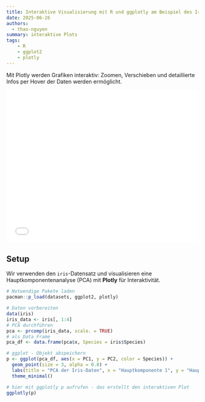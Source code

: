 ```yaml
---
title: Interaktive Visualisierung mit R und ggplotly am Beispiel des Iris-Datensatz
date: 2025-06-26
authors:
  - thao-nguyen
summary: interaktive Plots
tags:
    - R
    - ggplot2
    - plotly
---
```


Mit Plotly werden Grafiken interaktiv: Zoomen, Verschieben und detaillierte Infos per Hover der Daten werden ermöglicht.

<iframe src="/blog/posts/r/ggplotly/mein_plot.html" width="100%" height="400px" frameborder="0"></iframe>

<!-- more -->

## Setup

Wir verwenden den `iris`-Datensatz und visualisieren eine Hauptkomponentenanalyse (PCA) mit **Plotly** für Interaktivität.

```r
# Notwendige Pakete laden
pacman::p_load(datasets, ggplot2, plotly)

# Daten vorbereiten
data(iris)
iris_data <- iris[, 1:4]  
# PCA durchführen
pca <- prcomp(iris_data, scale. = TRUE)
# als Data Frame
pca_df <- data.frame(pca$x, Species = iris$Species)

# ggplot - Objekt abspeichern
p <- ggplot(pca_df, aes(x = PC1, y = PC2, color = Species)) +
  geom_point(size = 3, alpha = 0.8) +
  labs(title = "PCA der Iris-Daten", x = "Hauptkomponente 1", y = "Hauptkomponente 2") +
  theme_minimal()

# hier mit ggplotly p aufrufen - das erstellt den interaktiven Plot
ggplotly(p)

```

